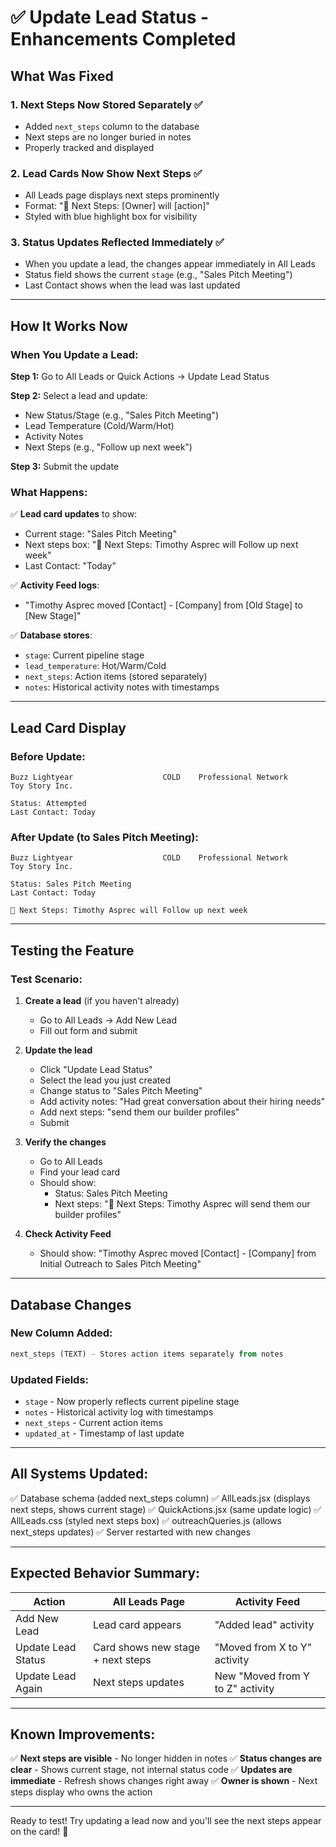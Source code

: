 # ✅ Update Lead Status - Enhancements Completed

## What Was Fixed

### 1. **Next Steps Now Stored Separately** ✅
- Added `next_steps` column to the database
- Next steps are no longer buried in notes
- Properly tracked and displayed

### 2. **Lead Cards Now Show Next Steps** ✅
- All Leads page displays next steps prominently
- Format: "📌 Next Steps: [Owner] will [action]"
- Styled with blue highlight box for visibility

### 3. **Status Updates Reflected Immediately** ✅
- When you update a lead, the changes appear immediately in All Leads
- Status field shows the current `stage` (e.g., "Sales Pitch Meeting")
- Last Contact shows when the lead was last updated

---

## How It Works Now

### When You Update a Lead:

**Step 1:** Go to All Leads or Quick Actions → Update Lead Status

**Step 2:** Select a lead and update:
- New Status/Stage (e.g., "Sales Pitch Meeting")
- Lead Temperature (Cold/Warm/Hot)
- Activity Notes
- Next Steps (e.g., "Follow up next week")

**Step 3:** Submit the update

### What Happens:

✅ **Lead card updates** to show:
- Current stage: "Sales Pitch Meeting"
- Next steps box: "📌 Next Steps: Timothy Asprec will Follow up next week"
- Last Contact: "Today"

✅ **Activity Feed logs**:
- "Timothy Asprec moved [Contact] - [Company] from [Old Stage] to [New Stage]"

✅ **Database stores**:
- `stage`: Current pipeline stage
- `lead_temperature`: Hot/Warm/Cold
- `next_steps`: Action items (stored separately)
- `notes`: Historical activity notes with timestamps

---

## Lead Card Display

### Before Update:
```
Buzz Lightyear                    COLD    Professional Network
Toy Story Inc.

Status: Attempted
Last Contact: Today
```

### After Update (to Sales Pitch Meeting):
```
Buzz Lightyear                    COLD    Professional Network
Toy Story Inc.

Status: Sales Pitch Meeting
Last Contact: Today

📌 Next Steps: Timothy Asprec will Follow up next week
```

---

## Testing the Feature

### Test Scenario:

1. **Create a lead** (if you haven't already)
   - Go to All Leads → Add New Lead
   - Fill out form and submit

2. **Update the lead**
   - Click "Update Lead Status"
   - Select the lead you just created
   - Change status to "Sales Pitch Meeting"
   - Add activity notes: "Had great conversation about their hiring needs"
   - Add next steps: "send them our builder profiles"
   - Submit

3. **Verify the changes**
   - Go to All Leads
   - Find your lead card
   - Should show:
     - Status: Sales Pitch Meeting
     - Next steps: "📌 Next Steps: Timothy Asprec will send them our builder profiles"
   
4. **Check Activity Feed**
   - Should show: "Timothy Asprec moved [Contact] - [Company] from Initial Outreach to Sales Pitch Meeting"

---

## Database Changes

### New Column Added:
```sql
next_steps (TEXT) - Stores action items separately from notes
```

### Updated Fields:
- `stage` - Now properly reflects current pipeline stage
- `notes` - Historical activity log with timestamps
- `next_steps` - Current action items
- `updated_at` - Timestamp of last update

---

## All Systems Updated:

✅ Database schema (added next_steps column)
✅ AllLeads.jsx (displays next steps, shows current stage)
✅ QuickActions.jsx (same update logic)
✅ AllLeads.css (styled next steps box)
✅ outreachQueries.js (allows next_steps updates)
✅ Server restarted with new changes

---

## Expected Behavior Summary:

| Action | All Leads Page | Activity Feed |
|--------|---------------|---------------|
| Add New Lead | Lead card appears | "Added lead" activity |
| Update Lead Status | Card shows new stage + next steps | "Moved from X to Y" activity |
| Update Lead Again | Next steps updates | New "Moved from Y to Z" activity |

---

## Known Improvements:

✅ **Next steps are visible** - No longer hidden in notes
✅ **Status changes are clear** - Shows current stage, not internal status code
✅ **Updates are immediate** - Refresh shows changes right away
✅ **Owner is shown** - Next steps display who owns the action

---

Ready to test! Try updating a lead now and you'll see the next steps appear on the card! 🎉

